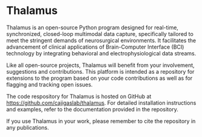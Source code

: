 # Thalamus

Thalamus is an open-source Python program designed for real-time, synchronized, closed-loop multimodal data capture, specifically tailored to meet the stringent demands of neurosurgical environments. It facilitates the advancement of clinical applications of Brain-Computer Interface (BCI) technology by integrating behavioral and electrophysiological data streams.

Like all open-source projects, Thalamus will benefit from your involvement, suggestions and contributions. This platform is intended as a repository for extensions to the program based on your code contributions as well as for flagging and tracking open issues.

The code respository for Thalamus is hosted on GitHub at https://github.com/cajigaslab/thalamus. For detailed installation instructions and examples, refer to the documentation provided in the repository.

If you use Thalamus in your work, please remember to cite the repository in any publications.
